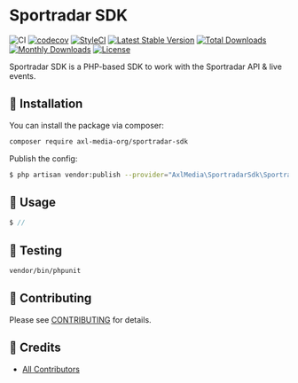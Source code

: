 Sportradar SDK
==============

![CI](https://github.com/axl-media-org/sportradar-sdk/workflows/CI/badge.svg?branch=master)
[![codecov](https://codecov.io/gh/axl-media-org/sportradar-sdk/branch/master/graph/badge.svg)](https://codecov.io/gh/axl-media-org/sportradar-sdk/branch/master)
[![StyleCI](https://github.styleci.io/repos/329301580/shield?branch=master)](https://github.styleci.io/repos/329301580)
[![Latest Stable Version](https://poser.pugx.org/axl-media-org/sportradar-sdk/v/stable)](https://packagist.org/packages/axl-media-org/sportradar-sdk)
[![Total Downloads](https://poser.pugx.org/axl-media-org/sportradar-sdk/downloads)](https://packagist.org/packages/axl-media-org/sportradar-sdk)
[![Monthly Downloads](https://poser.pugx.org/axl-media-org/sportradar-sdk/d/monthly)](https://packagist.org/packages/axl-media-org/sportradar-sdk)
[![License](https://poser.pugx.org/axl-media-org/sportradar-sdk/license)](https://packagist.org/packages/axl-media-org/sportradar-sdk)

Sportradar SDK is a PHP-based SDK to work with the Sportradar API & live events.

## 🚀 Installation

You can install the package via composer:

```bash
composer require axl-media-org/sportradar-sdk
```

Publish the config:

```bash
$ php artisan vendor:publish --provider="AxlMedia\SportradarSdk\SportradarSdkServiceProvider" --tag="config"
```

## 🙌 Usage

```php
$ //
```

## 🐛 Testing

``` bash
vendor/bin/phpunit
```

## 🤝 Contributing

Please see [CONTRIBUTING](CONTRIBUTING.md) for details.

## 🎉 Credits

- [All Contributors](../../contributors)
